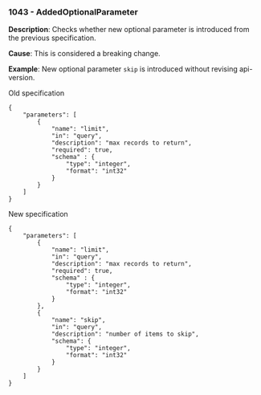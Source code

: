 ### 1043 - AddedOptionalParameter

**Description**: Checks whether new optional parameter is introduced from the previous specification. 

**Cause**: This is considered a breaking change.

**Example**: New optional parameter `skip` is introduced without revising api-version.

Old specification
```json5
{
    "parameters": [
        {
            "name": "limit",
            "in": "query",
            "description": "max records to return",
            "required": true,
            "schema" : {
                "type": "integer",
                "format": "int32"
            }
        }
    ]
}
```

New specification
```json5
{
    "parameters": [
        {
            "name": "limit",
            "in": "query",
            "description": "max records to return",
            "required": true,
            "schema" : {
                "type": "integer",
                "format": "int32"
            }
        },
        {
            "name": "skip",
            "in": "query",
            "description": "number of items to skip",
            "schema": {
                "type": "integer",
                "format": "int32"
            }
        }
    ]
}   
```
